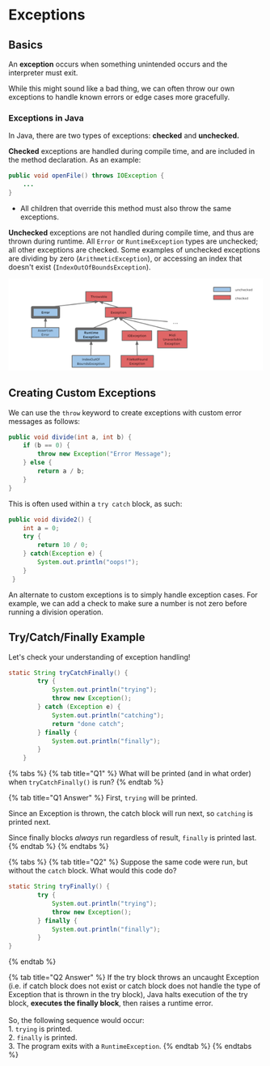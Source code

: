# Exceptions

## Basics

An **exception** occurs when something unintended occurs and the interpreter must exit.&#x20;

While this might sound like a bad thing, we can often throw our own exceptions to handle known errors or edge cases more gracefully.&#x20;

### Exceptions in Java

In Java, there are two types of exceptions: **checked** and **unchecked.**

**Checked** exceptions are handled during compile time, and are included in the method declaration. As an example:

```java
public void openFile() throws IOException {
    ...
}
```

* All children that override this method must also throw the same exceptions.

**Unchecked** exceptions are not handled during compile time, and thus are thrown during runtime. All `Error` or `RuntimeException` types are unchecked; all other exceptions are checked. Some examples of unchecked exceptions are dividing by zero (`ArithmeticException`), or accessing an index that doesn't exist (`IndexOutOfBoundsException`).

![Some of the more common Exception types in Java.](<../.gitbook/assets/image (4).png>)

## Creating Custom Exceptions

We can use the `throw` keyword to create exceptions with custom error messages as follows:

```java
public void divide(int a, int b) {
    if (b == 0) {
        throw new Exception("Error Message");
    } else {
        return a / b;
    }
}
```

This is often used within a `try catch` block, as such:

```java
public void divide2() {
    int a = 0;
    try {
        return 10 / 0;
    } catch(Exception e) {
        System.out.println("oops!");
    }
 }
```

An alternate to custom exceptions is to simply handle exception cases. For example, we can add a check to make sure a number is not zero before running a division operation.

## Try/Catch/Finally Example

Let's check your understanding of exception handling!

```java
static String tryCatchFinally() {
        try {
            System.out.println("trying");
            throw new Exception();
        } catch (Exception e) {
            System.out.println("catching");
            return "done catch";
        } finally {
            System.out.println("finally");
        }
    }
```

{% tabs %}
{% tab title="Q1" %}
What will be printed (and in what order) when `tryCatchFinally()` is run?
{% endtab %}

{% tab title="Q1 Answer" %}
First, `trying` will be printed.

Since an Exception is thrown, the catch block will run next, so `catching` is printed next.

Since finally blocks _always_ run regardless of result, `finally` is printed last.
{% endtab %}
{% endtabs %}

{% tabs %}
{% tab title="Q2" %}
Suppose the same code were run, but without the `catch` block. What would this code do?

```java
static String tryFinally() {
        try {
            System.out.println("trying");
            throw new Exception();
        } finally {
            System.out.println("finally");
        }
}
```
{% endtab %}

{% tab title="Q2 Answer" %}
If the try block throws an uncaught Exception (i.e. if catch block does not exist or catch block does not handle the type of Exception that is thrown in the try block), Java halts execution of the try block, **executes the finally block**, then raises a runtime error.\
\
So, the following sequence would occur:\
1\. `trying` is printed.\
2\. `finally` is printed.\
3\. The program exits with a `RuntimeException`.
{% endtab %}
{% endtabs %}
